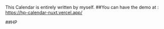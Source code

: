 This Calendar is entirely written by myself. 
##You can have the demo at :
https://hp-calendar-nuxt.vercel.app/

##HP
